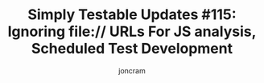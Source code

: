 ---
title: "Simply Testable Updates #115: Ignoring file:// URLs For JS analysis, Scheduled Test Development"
author: joncram
newsletter:
    issue_number: 115th
    url: https://us5.campaign-archive1.com/?u=ac75e33d993d2b502e333ddd0&amp;id=e271de6890
    highlights:
      - <a href="https://us5.campaign-archive1.com/?u=ac75e33d993d2b502e333ddd0&amp;id=e271de6890#ignoring-file-urls-for-js-analysis">Ignoring file:// URLs for JS Analysis</a>
      - <a href="https://us5.campaign-archive1.com/?u=ac75e33d993d2b502e333ddd0&amp;id=e271de6890#scheduled-test-development">Scheduled Test Development</a>
    closing_sentence: Expect the next newsletter in a week from now on 11 March 2015
---